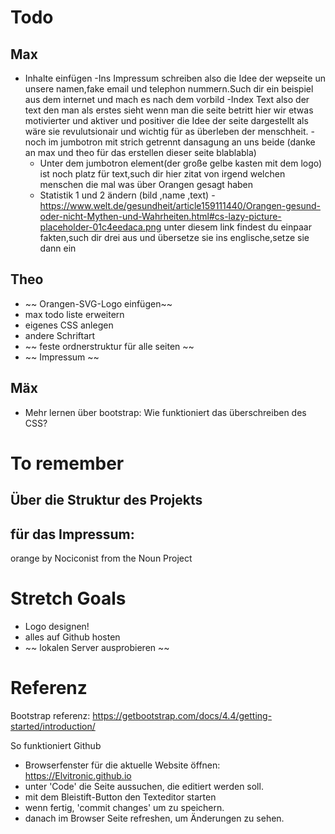 # Todo
## Max
- Inhalte einfügen
  -Ins Impressum schreiben also die Idee der wepseite un unsere namen,fake email und telephon nummern.Such dir ein beispiel aus dem internet und mach es nach dem vorbild
  -Index Text also der text den man als erstes sieht wenn man die seite betritt hier wir etwas motivierter und aktiver und positiver die Idee der seite dargestellt als wäre sie revulutsionair und wichtig für as überleben der menschheit.
  -noch im jumbotron mit strich getrennt dansagung an uns beide (danke an max und theo für das erstellen dieser seite blablabla)
  - Unter dem jumbotron element(der große gelbe kasten mit dem logo) ist noch platz für text,such dir hier zitat von irgend welchen menschen die mal was über Orangen gesagt haben
  - Statistik 1 und 2 ändern (bild ,name ,text)
  -https://www.welt.de/gesundheit/article159111440/Orangen-gesund-oder-nicht-Mythen-und-Wahrheiten.html#cs-lazy-picture-placeholder-01c4eedaca.png unter diesem link findest du einpaar fakten,such dir drei aus und übersetze sie ins englische,setze sie dann ein


## Theo
- ~~ Orangen-SVG-Logo einfügen~~
- max todo liste erweitern
- eigenes CSS anlegen
- andere Schriftart
- ~~ feste ordnerstruktur für alle seiten ~~
- ~~ Impressum ~~


## Mäx
- Mehr lernen über bootstrap: Wie funktioniert das überschreiben des CSS?

# To remember
## Über die Struktur des Projekts

## für das Impressum:
orange by Nociconist from the Noun Project

# Stretch Goals
- Logo designen!
- alles auf Github hosten
- ~~ lokalen Server ausprobieren ~~

# Referenz
Bootstrap referenz: https://getbootstrap.com/docs/4.4/getting-started/introduction/

So funktioniert Github
- Browserfenster für die aktuelle Website öffnen: https://Elvitronic.github.io
- unter 'Code' die Seite aussuchen, die editiert werden soll.
- mit dem Bleistift-Button den Texteditor starten
- wenn fertig, 'commit changes' um zu speichern.
- danach im Browser Seite refreshen, um Änderungen zu sehen.
